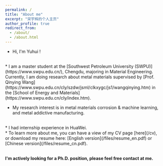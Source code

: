 ```yaml
---
permalink: /
title: "About me"
excerpt: "宋宇辉的个人主页"
author_profile: true
redirect_from: 
  - /about/
  - /about.html
---
```


* Hi, I'm Yuhui !
<br>
* I am a master student at the [Southwest Petroleum University (SWPU)](https://www.swpu.edu.cn/), Chengdu, majoring in Material Engineering. Currently, I am doing research about metal materials supervised by [Prof. Qinying Wang](https://www.swpu.edu.cn/cly/szdw/jsml/clkxygc/js1/wangqinying.htm) in the [School of Energy and Materials](https://www.swpu.edu.cn/cly/index.htm).


* My research interest is in metal materials corrosion & machine learning, and metal addictive manufacturing. 
<br>
* I had internship experience in HuaWei.
<br>
* To learn more about me, you can have a view of my CV page [here](/cv), or download my resume here: [English version](/files/resume_en.pdf) or [Chinese version](/files/resume_cn.pdf).

<br>
<br>


<!--Getting started>
this is blod ==== 加粗分割
this is -----加粗细分割线
 **加粗**!-->

**I'm actively looking for a Ph.D. position, please feel free contact at me.**  
